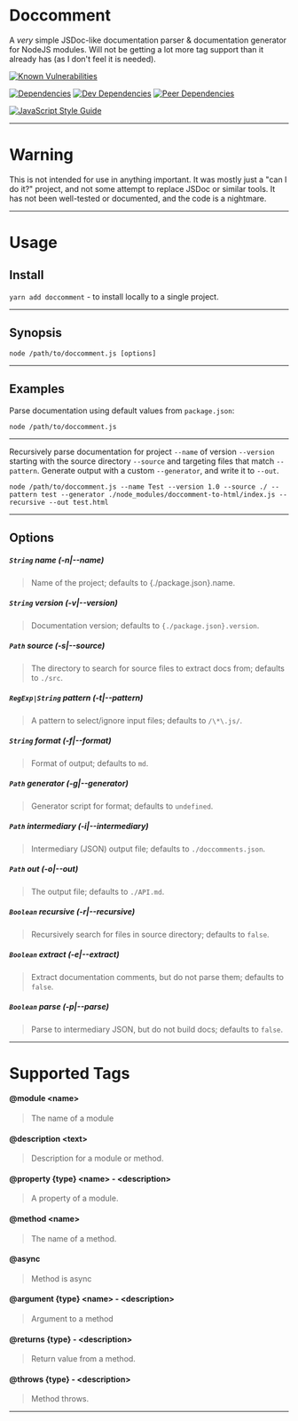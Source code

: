 # Doccomment
A *very* simple JSDoc-like documentation parser & documentation generator for NodeJS modules. Will not be getting a lot more tag support than it already has (as I don't feel it is needed).

[![Known Vulnerabilities](https://snyk.io/test/github/l3laze/doccomment/badge.svg?targetFile=package.json)](https://snyk.io/test/github/l3laze/doccomment?targetFile=package.json)

[![Dependencies](https://img.shields.io/david/l3laze/doccomment.svg)](https://github.com/l3laze/doccomment/issues) [![Dev Dependencies](https://img.shields.io/david/dev/l3laze/doccomment.svg)](https://github.com/l3laze/doccomment) [![Peer Dependencies](https://img.shields.io/david/peer/l3laze/doccomment.svg)](https://github.com/l3laze/doccomment)

[![JavaScript Style Guide](https://cdn.rawgit.com/standard/standard/master/badge.svg)](https://github.com/standard/standard)

----


# **Warning**

This is not intended for use in anything important. It was mostly just a "can I do it?" project, and not some attempt to replace JSDoc or similar tools. It has not been well-tested or documented, and the code is a nightmare.


----


# **Usage**


## **Install**


`yarn add doccomment` - to install locally to a single project.


----



## **Synopsis**


`node /path/to/doccomment.js [options]`


----


## **Examples**


Parse documentation using default values from `package.json`:

`node /path/to/doccomment.js`


----

Recursively parse documentation for project `--name` of version `--version` starting with the source directory `--source` and targeting files that match `--pattern`. Generate output with a custom `--generator`, and write it to `--out`.

`node /path/to/doccomment.js --name Test --version 1.0 --source ./ --pattern test --generator ./node_modules/doccomment-to-html/index.js --recursive --out test.html`


----


## **Options**


##### `String` name (-n|--name)
> Name of the project; defaults to {./package.json}.name.


##### `String` version (-v|--version)
> Documentation version; defaults to `{./package.json}.version`.


##### `Path` source (-s|--source)
> The directory to search for source files to extract docs from; defaults to `./src`.


##### `RegExp|String` pattern (-t|--pattern)
> A pattern to select/ignore input files; defaults to `/\*\.js/`.


##### `String` format (-f|--format)
> Format of output; defaults to `md`.


##### `Path` generator (-g|--generator)
> Generator script for format; defaults to `undefined`.


##### `Path` intermediary (-i|--intermediary)
> Intermediary (JSON) output file; defaults to `./doccomments.json`.


##### `Path` out (-o|--out)
> The output file; defaults to `./API.md`.


##### `Boolean` recursive (-r|--recursive)
> Recursively search for files in source directory; defaults to `false`.


##### `Boolean` extract (-e|--extract)
> Extract documentation comments, but do not parse them; defaults to `false`.


##### `Boolean` parse (-p|--parse)
> Parse to intermediary JSON, but do not build docs; defaults to `false`.


----


# **Supported Tags**


#### **@module <name\>**
> The name of a module


#### **@description <text\>**
> Description for a module or method.


#### **@property {type} <name\> - <description\>**
> A property of a module.


#### **@method <name\>**
> The name of a method.


#### **@async**
> Method is async


#### **@argument {type} <name\> - <description\>**
> Argument to a method


#### **@returns {type} - <description\>**
> Return value from a method.


#### **@throws {type} - <description\>**
> Method throws.

----